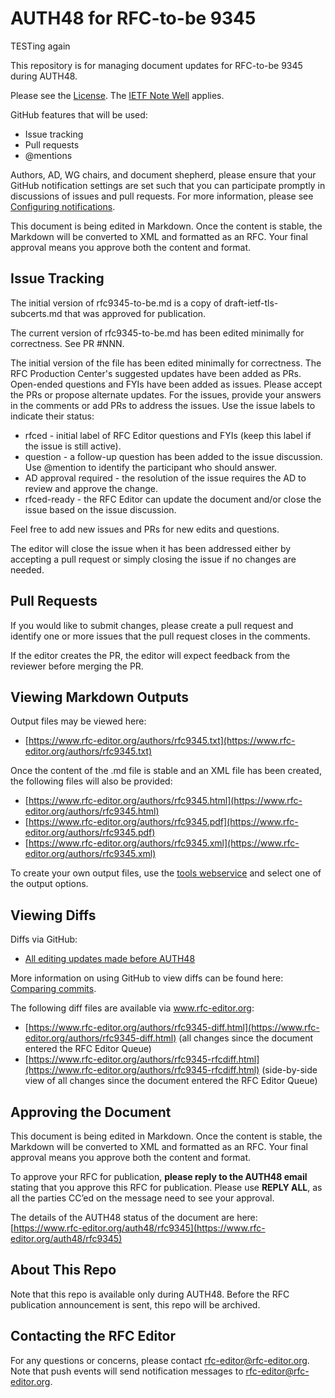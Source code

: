 


# AUTH48 for RFC-to-be 9345 <draft-ietf-tls-subcerts-15>
   
   TESTing again
   
This repository is for managing document updates for RFC-to-be 9345 during AUTH48. 

Please see the [License](https://github.com/rfc-editor/draft-ietf-tls-subcerts/blob/master/LICENSE.md). The [IETF Note Well](https://github.com/rfc-editor/draft-ietf-tls-subcerts/blob/master/note-well.md) applies.

GitHub features that will be used:
* Issue tracking
* Pull requests
* @mentions

Authors, AD, WG chairs, and document shepherd, please ensure that your GitHub notification settings are set such that you can participate promptly in discussions of issues and pull requests. For more information, please see [Configuring notifications](https://docs.github.com/en/account-and-profile/managing-subscriptions-and-notifications-on-github/setting-up-notifications/configuring-notifications).

This document is being edited in Markdown.  Once the content is stable, the Markdown will be converted to XML and formatted as an RFC.  Your final approval means you approve both the content and format.

## Issue Tracking
The initial version of rfc9345-to-be.md is a copy of draft-ietf-tls-subcerts.md that was approved for publication. 

The current version of rfc9345-to-be.md has been edited minimally for correctness. See PR #NNN.

The initial version of the file has been edited minimally for correctness.  The RFC Production Center's suggested updates have been added as PRs.  Open-ended questions and FYIs have been added as issues.  Please accept the PRs or propose alternate updates.  For the issues, provide your answers in the comments or add PRs to address the issues.  Use the issue labels to indicate their status:
* rfced - initial label of RFC Editor questions and FYIs (keep this label if the issue is still active).
* question - a follow-up question has been added to the issue discussion. Use @mention to identify the participant who should answer. 
* AD approval required - the resolution of the issue requires the AD to review and approve the change.
* rfced-ready - the RFC Editor can update the document and/or close the issue based on the issue discussion.

Feel free to add new issues and PRs for new edits and questions. 

The editor will close the issue when it has been addressed either by accepting a pull request or simply closing the issue if no changes are needed. 

## Pull Requests
If you would like to submit changes, please create a pull request and identify one or more issues that the pull request closes in the comments. 

If the editor creates the PR, the editor will expect feedback from the reviewer before merging the PR. 


## Viewing Markdown Outputs
Output files may be viewed here:
* [https://www.rfc-editor.org/authors/rfc9345.txt](https://www.rfc-editor.org/authors/rfc9345.txt)

Once the content of the .md file is stable and an XML file has been created, the following files will also be provided:
* [https://www.rfc-editor.org/authors/rfc9345.html](https://www.rfc-editor.org/authors/rfc9345.html)
* [https://www.rfc-editor.org/authors/rfc9345.pdf](https://www.rfc-editor.org/authors/rfc9345.pdf)
* [https://www.rfc-editor.org/authors/rfc9345.xml](https://www.rfc-editor.org/authors/rfc9345.xml)
   
To create your own output files, use the [tools webservice](https://author-tools.ietf.org/) and select one of the output options.

## Viewing Diffs
Diffs via GitHub:
* [All editing updates made before AUTH48](https://github.com/rfc-editor/rfc9345-AUTH48/compare/fe12bde..52bb939)

More information on using GitHub to view diffs can be found here: [Comparing commits](https://docs.github.com/en/github/committing-changes-to-your-project/viewing-and-comparing-commits/comparing-commits).

The following diff files are available via www.rfc-editor.org:
* [https://www.rfc-editor.org/authors/rfc9345-diff.html](https://www.rfc-editor.org/authors/rfc9345-diff.html) (all changes since the document entered the RFC Editor Queue)
* [https://www.rfc-editor.org/authors/rfc9345-rfcdiff.html](https://www.rfc-editor.org/authors/rfc9345-rfcdiff.html) (side-by-side view of all changes since the document entered the RFC Editor Queue)

## Approving the Document 
This document is being edited in Markdown.  Once the content is stable, the Markdown will be converted to XML and formatted as an RFC.  Your final approval means you approve both the content and format.

To approve your RFC for publication, **please reply to the AUTH48 email** stating that you approve this RFC for publication.  Please use **REPLY ALL**, as all the parties CC’ed on the message need to see your approval.

The details of the AUTH48 status of the document are here: [https://www.rfc-editor.org/auth48/rfc9345](https://www.rfc-editor.org/auth48/rfc9345)

## About This Repo
Note that this repo is available only during AUTH48. Before the RFC publication announcement is sent, this repo will be archived. 

## Contacting the RFC Editor
For any questions or concerns, please contact rfc-editor@rfc-editor.org. 
Note that push events will send notification messages to rfc-editor@rfc-editor.org. 

